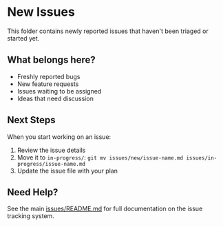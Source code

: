 # New Issues

This folder contains newly reported issues that haven't been triaged or started yet.

## What belongs here?

- Freshly reported bugs
- New feature requests
- Issues waiting to be assigned
- Ideas that need discussion

## Next Steps

When you start working on an issue:

1. Review the issue details
2. Move it to `in-progress/`: `git mv issues/new/issue-name.md issues/in-progress/issue-name.md`
3. Update the issue file with your plan

## Need Help?

See the main [issues/README.md](../README.md) for full documentation on the issue tracking system.
